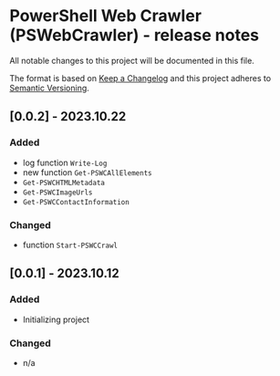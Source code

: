 # PowerShell Web Crawler (PSWebCrawler) - release notes

All notable changes to this project will be documented in this file.

The format is based on [Keep a Changelog](http://keepachangelog.com/) and this project adheres to [Semantic Versioning](http://semver.org/).

## [0.0.2] - 2023.10.22

### Added

- log function `Write-Log`
- new function `Get-PSWCAllElements`
- `Get-PSWCHTMLMetadata`
- `Get-PSWCImageUrls`
- `Get-PSWCContactInformation`

### Changed

- function `Start-PSWCCrawl`

## [0.0.1] - 2023.10.12

### Added

- Initializing project

### Changed

- n/a
